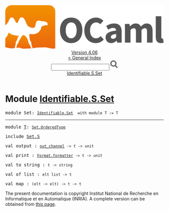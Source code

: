 <!-- ((! set title API !)) ((! set documentation !)) ((! set api !)) ((! set nobreadcrumb !)) -->
<div class="api"><header><nav class="toc brand"><a class="brand" href="https://ocaml.org/"><img src="colour-logo-gray.svg" class="svg" alt="OCaml"></a></nav><nav class="toc"><div class="toc_version"><a href="/docs" id="version-select">Version 4.06</a></div><a href="index.html">&lt; General Index</a><div class="api_search"><input type="text" name="apisearch" id="api_search" oninput="mySearch(false);" onkeypress="this.oninput();" onclick="this.oninput();" onpaste="this.oninput();">
<img src="search_icon.svg" alt="Search" class="svg" onclick="mySearch(false)"></div>
<div id="search_results"></div><div class="toc_title"><a href="#top">Identifiable.S.Set</a></div><ul></ul></nav></header>

<h1>Module <a href="type_Identifiable.S.Set.html">Identifiable.S.Set</a></h1>

<pre><span id="MODULESet"><span class="keyword">module</span> Set</span>: <code class="type"><a href="Identifiable.Set.html">Identifiable.Set</a></code><code class="type">  with module T := T</code></pre><hr width="100%">

<pre><span id="MODULET"><span class="keyword">module</span> <a href="Identifiable.Set.T.html">T</a></span>: <code class="type"><a href="Set.OrderedType.html">Set.OrderedType</a></code><code class="type"> </code></pre>
<pre><span class="keyword">include</span> <a href="Set.S.html">Set.S</a></pre>

<pre><span id="VALoutput"><span class="keyword">val</span> output</span> : <code class="type"><a href="Pervasives.html#TYPEout_channel">out_channel</a> -&gt; t -&gt; unit</code></pre>
<pre><span id="VALprint"><span class="keyword">val</span> print</span> : <code class="type"><a href="Format.html#TYPEformatter">Format.formatter</a> -&gt; t -&gt; unit</code></pre>
<pre><span id="VALto_string"><span class="keyword">val</span> to_string</span> : <code class="type">t -&gt; string</code></pre>
<pre><span id="VALof_list"><span class="keyword">val</span> of_list</span> : <code class="type">elt list -&gt; t</code></pre>
<pre><span id="VALmap"><span class="keyword">val</span> map</span> : <code class="type">(elt -&gt; elt) -&gt; t -&gt; t</code></pre><div class="copyright">The present documentation is copyright Institut National de Recherche en Informatique et en Automatique (INRIA). A complete version can be obtained from <a href="http://caml.inria.fr/pub/docs/manual-ocaml/">this page</a>.</div></div>